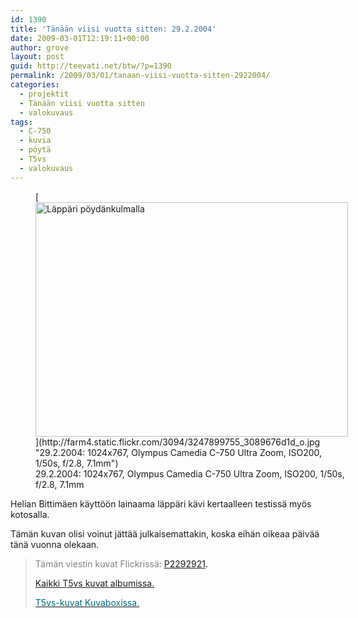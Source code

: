 ```yaml
---
id: 1390
title: 'Tänään viisi vuotta sitten: 29.2.2004'
date: 2009-03-01T12:19:11+00:00
author: grove
layout: post
guid: http://teevati.net/btw/?p=1390
permalink: /2009/03/01/tanaan-viisi-vuotta-sitten-2922004/
categories:
  - projektit
  - Tänään viisi vuotta sitten
  - valokuvaus
tags:
  - C-750
  - kuvia
  - pöytä
  - T5vs
  - valokuvaus
---
```

<figure style="width: 500px" class="wp-caption aligncenter">[<img class="                        " title="Läppäri pöydänkulmalla" src="http://farm4.static.flickr.com/3094/3247899755_16d996604e.jpg" alt="Läppäri pöydänkulmalla" width="500" height="375" />](http://farm4.static.flickr.com/3094/3247899755_3089676d1d_o.jpg "29.2.2004: 1024x767, Olympus Camedia C-750 Ultra Zoom, ISO200, 1/50s, f/2.8, 7.1mm")<figcaption class="wp-caption-text">29.2.2004: 1024x767, Olympus Camedia C-750 Ultra Zoom, ISO200, 1/50s, f/2.8, 7.1mm</figcaption></figure> 

Helian Bittimäen käyttöön lainaama läppäri kävi kertaalleen testissä myös kotosalla.

Tämän kuvan olisi voinut jättää julkaisemattakin, koska eihän oikeaa päivää tänä vuonna olekaan.

> <span style="color: #808080;">Tämän viestin kuvat Flickrissä:</span> <span style="color: #006a80;"><span style="color: #000000;"><span style="color: #006a80;"><span style="color: #000000;"><span style="color: #006a80;"><span style="color: #000000;"><span style="color: #006a80;"><span style="color: #000000;"><a title="P2292921 on Flickr" href="http://www.flickr.com/photos/teevati/3247899755">P2292921</a>.</span></span></span></span></span></span></span></span>
> 
> [Kaikki T5vs kuvat albumissa.](/btw/flickr/album/72157607994204386/t5vs-all.html "BTW · T5vs-all")
> 
> [<span style="color: #006a80;">T5vs-kuvat Kuvaboxissa.</span>](http://www.kuvaboxi.fi/julkinen/29poj+taavetti-btw-t5vs.html "Kuvaboxi - BTW: T5vs (Taavetti)")